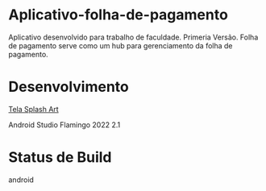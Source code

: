 # Aplicativo-folha-de-pagamento

Aplicativo desenvolvido para trabalho de faculdade. Primeria Versão. Folha de pagamento serve como um hub para gerenciamento da folha de pagamento.

# Desenvolvimento
[Tela Splash Art](https://github.com/fxnildx/Aplicativo-folha-de-pagamento/assets/71227147/2355bf52-622a-4be5-89ea-b257980e1399)

Android Studio Flamingo 2022 2.1

# Status de Build
android
